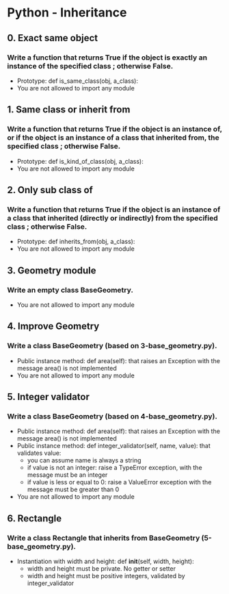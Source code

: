 # Python - Inheritance

## 0. Exact same object

### Write a function that returns True if the object is exactly an instance of the specified class ; otherwise False.

- Prototype: def is_same_class(obj, a_class):
- You are not allowed to import any module

## 1. Same class or inherit from
### Write a function that returns True if the object is an instance of, or if the object is an instance of a class that inherited from, the specified class ; otherwise False.

- Prototype: def is_kind_of_class(obj, a_class):
- You are not allowed to import any module

## 2. Only sub class of
### Write a function that returns True if the object is an instance of a class that inherited (directly or indirectly) from the specified class ; otherwise False.

- Prototype: def inherits_from(obj, a_class):
- You are not allowed to import any module

## 3. Geometry module
### Write an empty class BaseGeometry.

- You are not allowed to import any module

## 4. Improve Geometry
### Write a class BaseGeometry (based on 3-base_geometry.py).

- Public instance method: def area(self): that raises an Exception with the message area() is not implemented
- You are not allowed to import any module

## 5. Integer validator
### Write a class BaseGeometry (based on 4-base_geometry.py).

- Public instance method: def area(self): that raises an Exception with the message area() is not implemented
- Public instance method: def integer_validator(self, name, value): that validates value:
    - you can assume name is always a string
    - if value is not an integer: raise a TypeError exception, with the message <name> must be an integer
    - if value is less or equal to 0: raise a ValueError exception with the message <name> must be greater than 0
- You are not allowed to import any module

## 6. Rectangle
### Write a class Rectangle that inherits from BaseGeometry (5-base_geometry.py).

- Instantiation with width and height: def __init__(self, width, height):
    - width and height must be private. No getter or setter
    - width and height must be positive integers, validated by integer_validator